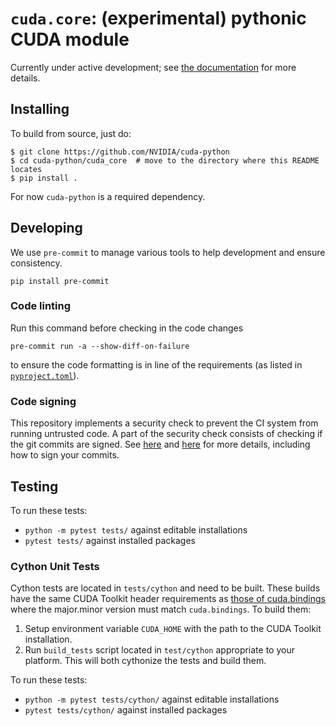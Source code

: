 # `cuda.core`: (experimental) pythonic CUDA module

Currently under active development; see [the documentation](https://nvidia.github.io/cuda-python/cuda-core/latest/) for more details.

## Installing

To build from source, just do:
```shell
$ git clone https://github.com/NVIDIA/cuda-python
$ cd cuda-python/cuda_core  # move to the directory where this README locates
$ pip install .
```
For now `cuda-python` is a required dependency.

## Developing

We use `pre-commit` to manage various tools to help development and ensure consistency.
```shell
pip install pre-commit
```

### Code linting

Run this command before checking in the code changes
```shell
pre-commit run -a --show-diff-on-failure
```
to ensure the code formatting is in line of the requirements (as listed in [`pyproject.toml`](./pyproject.toml)).

### Code signing

This repository implements a security check to prevent the CI system from running untrusted code. A part of the
security check consists of checking if the git commits are signed. See
[here](https://docs.gha-runners.nvidia.com/apps/copy-pr-bot/faqs/#why-did-i-receive-a-comment-that-my-pull-request-requires-additional-validation)
and
[here](https://docs.github.com/en/authentication/managing-commit-signature-verification/about-commit-signature-verification)
for more details, including how to sign your commits.

## Testing

To run these tests:
* `python -m pytest tests/` against editable installations
* `pytest tests/` against installed packages

### Cython Unit Tests

Cython tests are located in `tests/cython` and need to be built. These builds have the same CUDA Toolkit header requirements as [those of cuda.bindings](https://nvidia.github.io/cuda-python/cuda-bindings/latest/install.html#requirements) where the major.minor version must match `cuda.bindings`. To build them:

1. Setup environment variable `CUDA_HOME` with the path to the CUDA Toolkit installation.
2. Run `build_tests` script located in `test/cython` appropriate to your platform. This will both cythonize the tests and build them.

To run these tests:
* `python -m pytest tests/cython/` against editable installations
* `pytest tests/cython/` against installed packages
